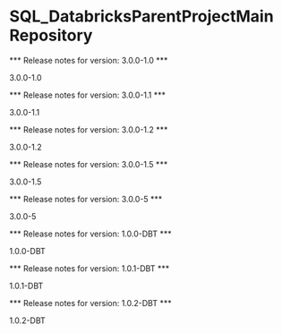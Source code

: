 # SQL_DatabricksParentProjectMain Repository


*** Release notes for version: 3.0.0-1.0 ***

3.0.0-1.0

*** Release notes for version: 3.0.0-1.1 ***

3.0.0-1.1

*** Release notes for version: 3.0.0-1.2 ***

3.0.0-1.2

*** Release notes for version: 3.0.0-1.5 ***

3.0.0-1.5

*** Release notes for version: 3.0.0-5 ***

3.0.0-5

*** Release notes for version: 1.0.0-DBT ***

1.0.0-DBT

*** Release notes for version: 1.0.1-DBT ***

1.0.1-DBT

*** Release notes for version: 1.0.2-DBT ***

1.0.2-DBT